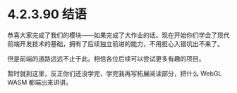 # 4.2.3.90 结语

恭喜大家完成了我们的模块——如果完成了大作业的话。现在开始你们学会了现代前端开发技术的基础，拥有了后续独立前进的能力，不用担心入错坑出不来了。

但是前端的道路远远不止于此。相信各位后续可以尝试更多有趣的项目。

暂时就到这里，反正你们还没学完，学完我再写拓展阅读部分，把什么 WebGL WASM 都端出来讲讲。
